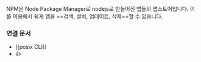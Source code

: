 ---
---

NPM은 Node Package Manager로 nodejs로 만들어진 앱들의 앱스토어입니다. 
이를 이용해서 쉽게 앱을 ==검색, 설치, 업데이트, 삭제==할 수 있습니다.




### 연결 문서 
- [[posix CLI]]
- 👍